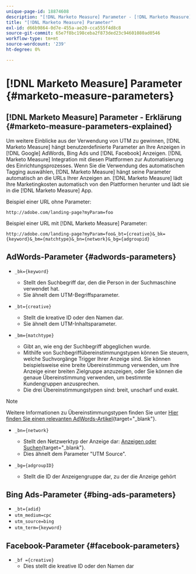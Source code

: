 ```yaml
---
unique-page-id: 18874608
description: "[!DNL Marketo Measure] Parameter - [!DNL Marketo Measure] - Produktdokumentation"
title: "[!DNL Marketo Measure] Parameter"
exl-id: d66b9864-0d7e-455a-ae20-cca555f4d8c8
source-git-commit: 65e7f8bc198ceba2f873ded23c94601080ad0546
workflow-type: tm+mt
source-wordcount: '239'
ht-degree: 0%

---
```


# [!DNL Marketo Measure] Parameter {#marketo-measure-parameters}

## [!DNL Marketo Measure] Parameter - Erklärung {#marketo-measure-parameters-explained}

Um weitere Einblicke aus der Verwendung von UTM zu gewinnen, [!DNL Marketo Measure] hängt benutzerdefinierte Parameter an Ihre Anzeigen in [!DNL Google] AdWords, Bing Ads und [!DNL Facebook] Anzeigen. [!DNL Marketo Measure] Integration mit diesen Plattformen zur Automatisierung des Einrichtungsprozesses. Wenn Sie die Verwendung des automatischen Tagging auswählen, [!DNL Marketo Measure] hängt seine Parameter automatisch an die URLs Ihrer Anzeigen an. [!DNL Marketo Measure] lädt Ihre Marketingkosten automatisch von den Plattformen herunter und lädt sie in die [!DNL Marketo Measure] App.

Beispiel einer URL ohne Parameter:

`http://adobe.com/landing-page?myParam=foo`

Beispiel einer URL mit [!DNL Marketo Measure] Parameter:

`http://adobe.com/landing-page?myParam=foo&_bt={creative}&_bk={keyword}&_bm={matchtype}&_bn={network}&_bg={adgroupid}`

## AdWords-Parameter {#adwords-parameters}

* `_bk={keyword}`
   * Stellt den Suchbegriff dar, den die Person in der Suchmaschine verwendet hat.
   * Sie ähnelt dem UTM-Begriffsparameter.

* `_bt={creative}`
   * Stellt die kreative ID oder den Namen dar.
   * Sie ähnelt dem UTM-Inhaltsparameter.

* `_bm={matchtype}`
   * Gibt an, wie eng der Suchbegriff abgeglichen wurde.
   * Mithilfe von Suchbegriffübereinstimmungstypen können Sie steuern, welche Suchvorgänge Trigger Ihrer Anzeige sind. Sie können beispielsweise eine breite Übereinstimmung verwenden, um Ihre Anzeige einer breiten Zielgruppe anzuzeigen, oder Sie können die genaue Übereinstimmung verwenden, um bestimmte Kundengruppen anzusprechen.
   * Die drei Übereinstimmungstypen sind: breit, unscharf und exakt.

>[!NOTE]
>
>Weitere Informationen zu Übereinstimmungstypen finden Sie unter [Hier finden Sie einen relevanten AdWords-Artikel](https://support.google.com/adwords/answer/2497836?hl=en){target=&quot;_blank&quot;}.

* `_bn={network}`
   * Stellt den Netzwerktyp der Anzeige dar: [Anzeigen oder Suchen](https://support.google.com/adwords/answer/1752334?hl=en){target=&quot;_blank&quot;}.
   * Dies ähnelt dem Parameter &quot;UTM Source&quot;.

* `_bg={adgroupID}`
   * Stellt die ID der Anzeigengruppe dar, zu der die Anzeige gehört

## Bing Ads-Parameter {#bing-ads-parameters}

* `_bt={adid}`
* `utm_medium=cpc`
* `utm_source=bing`
* `utm_term={keyword}`

## Facebook-Parameter {#facebook-parameters}

* `_bf ={creative}`
   * Dies stellt die kreative ID oder den Namen dar
